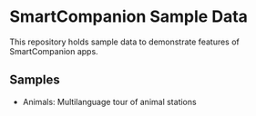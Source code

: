 # SmartCompanion Sample Data

This repository holds sample data to demonstrate features of SmartCompanion apps.

## Samples

 - Animals: Multilanguage tour of animal stations
